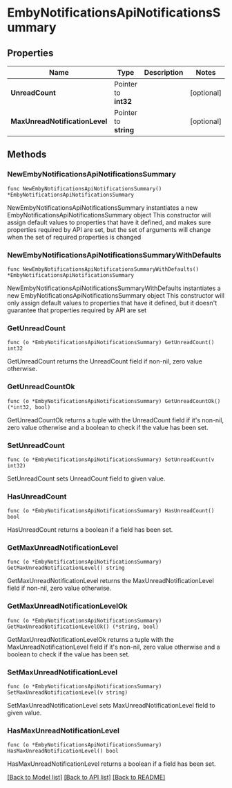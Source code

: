 # EmbyNotificationsApiNotificationsSummary

## Properties

Name | Type | Description | Notes
------------ | ------------- | ------------- | -------------
**UnreadCount** | Pointer to **int32** |  | [optional] 
**MaxUnreadNotificationLevel** | Pointer to **string** |  | [optional] 

## Methods

### NewEmbyNotificationsApiNotificationsSummary

`func NewEmbyNotificationsApiNotificationsSummary() *EmbyNotificationsApiNotificationsSummary`

NewEmbyNotificationsApiNotificationsSummary instantiates a new EmbyNotificationsApiNotificationsSummary object
This constructor will assign default values to properties that have it defined,
and makes sure properties required by API are set, but the set of arguments
will change when the set of required properties is changed

### NewEmbyNotificationsApiNotificationsSummaryWithDefaults

`func NewEmbyNotificationsApiNotificationsSummaryWithDefaults() *EmbyNotificationsApiNotificationsSummary`

NewEmbyNotificationsApiNotificationsSummaryWithDefaults instantiates a new EmbyNotificationsApiNotificationsSummary object
This constructor will only assign default values to properties that have it defined,
but it doesn't guarantee that properties required by API are set

### GetUnreadCount

`func (o *EmbyNotificationsApiNotificationsSummary) GetUnreadCount() int32`

GetUnreadCount returns the UnreadCount field if non-nil, zero value otherwise.

### GetUnreadCountOk

`func (o *EmbyNotificationsApiNotificationsSummary) GetUnreadCountOk() (*int32, bool)`

GetUnreadCountOk returns a tuple with the UnreadCount field if it's non-nil, zero value otherwise
and a boolean to check if the value has been set.

### SetUnreadCount

`func (o *EmbyNotificationsApiNotificationsSummary) SetUnreadCount(v int32)`

SetUnreadCount sets UnreadCount field to given value.

### HasUnreadCount

`func (o *EmbyNotificationsApiNotificationsSummary) HasUnreadCount() bool`

HasUnreadCount returns a boolean if a field has been set.

### GetMaxUnreadNotificationLevel

`func (o *EmbyNotificationsApiNotificationsSummary) GetMaxUnreadNotificationLevel() string`

GetMaxUnreadNotificationLevel returns the MaxUnreadNotificationLevel field if non-nil, zero value otherwise.

### GetMaxUnreadNotificationLevelOk

`func (o *EmbyNotificationsApiNotificationsSummary) GetMaxUnreadNotificationLevelOk() (*string, bool)`

GetMaxUnreadNotificationLevelOk returns a tuple with the MaxUnreadNotificationLevel field if it's non-nil, zero value otherwise
and a boolean to check if the value has been set.

### SetMaxUnreadNotificationLevel

`func (o *EmbyNotificationsApiNotificationsSummary) SetMaxUnreadNotificationLevel(v string)`

SetMaxUnreadNotificationLevel sets MaxUnreadNotificationLevel field to given value.

### HasMaxUnreadNotificationLevel

`func (o *EmbyNotificationsApiNotificationsSummary) HasMaxUnreadNotificationLevel() bool`

HasMaxUnreadNotificationLevel returns a boolean if a field has been set.


[[Back to Model list]](../README.md#documentation-for-models) [[Back to API list]](../README.md#documentation-for-api-endpoints) [[Back to README]](../README.md)


